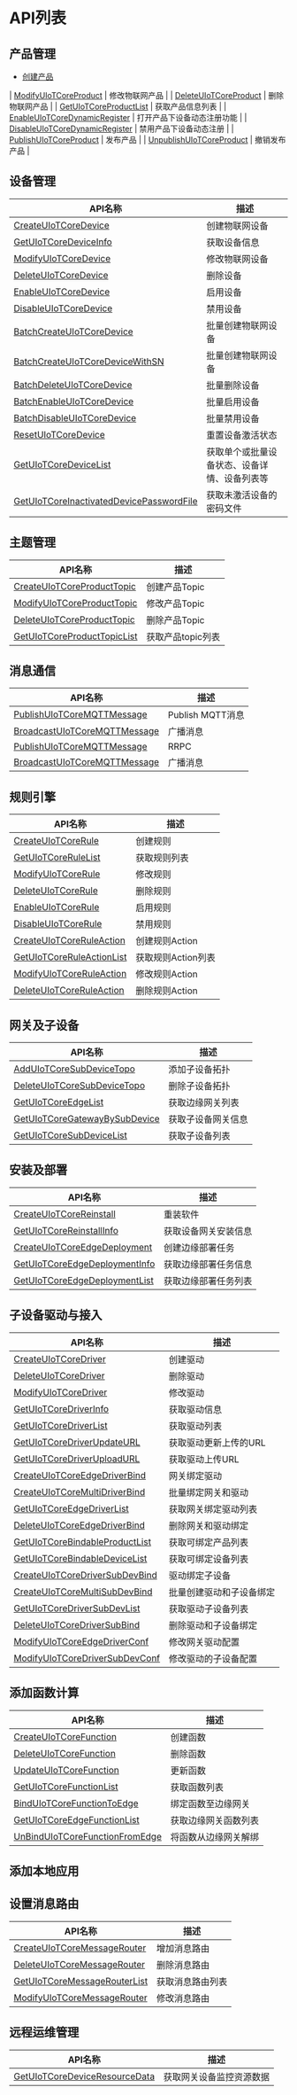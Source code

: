 # API列表

## 产品管理
* [创建产品](uiot-stack/IoT平台开发指南/产品管理/?id=创建产品)   



| [ModifyUIoTCoreProduct](https://docs.ucloud.cn/uiot-core/api_guide/productmgmtapi?id=modifyuiotcoreproduct) | 修改物联网产品             |
| [DeleteUIoTCoreProduct](https://docs.ucloud.cn/uiot-core/api_guide/productmgmtapi?id=deleteuiotcoreproduct) | 删除物联网产品             |
| [GetUIoTCoreProductList](https://docs.ucloud.cn/uiot-core/api_guide/productmgmtapi?id=getuiotcoreproductlist) | 获取产品信息列表           |
| [EnableUIoTCoreDynamicRegister](https://docs.ucloud.cn/uiot-core/api_guide/productmgmtapi?id=enableuiotcoredynamicregister) | 打开产品下设备动态注册功能 |
| [DisableUIoTCoreDynamicRegister](https://docs.ucloud.cn/uiot-core/api_guide/productmgmtapi?id=disableuiotcoredynamicregister) | 禁用产品下设备动态注册     |
| [PublishUIoTCoreProduct](https://docs.ucloud.cn/uiot-core/api_guide/productmgmtapi?id=publishuiotcoreproduct) | 发布产品                   |
| [UnpublishUIoTCoreProduct](https://docs.ucloud.cn/uiot-core/api_guide/productmgmtapi?id=unpublishuiotcoreproduct) | 撤销发布产品               |

## 设备管理

| API名称                                                      | 描述                                         |
| ------------------------------------------------------------ | -------------------------------------------- |
| [CreateUIoTCoreDevice](https://docs.ucloud.cn/uiot-core/api_guide/devicemgmtapi?id=createuiotcoredevice) | 创建物联网设备                               |
| [GetUIoTCoreDeviceInfo](https://docs.ucloud.cn/uiot-core/api_guide/devicemgmtapi?id=getuiotcoredeviceinfo) | 获取设备信息                                 |
| [ModifyUIoTCoreDevice](https://docs.ucloud.cn/uiot-core/api_guide/devicemgmtapi?id=modifyuiotcoredevice) | 修改物联网设备                               |
| [DeleteUIoTCoreDevice](https://docs.ucloud.cn/uiot-core/api_guide/devicemgmtapi?id=deleteuiotcoredevice) | 删除设备                                     |
| [EnableUIoTCoreDevice](https://docs.ucloud.cn/uiot-core/api_guide/devicemgmtapi?id=enableuiotcoredevice) | 启用设备                                     |
| [DisableUIoTCoreDevice](https://docs.ucloud.cn/uiot-core/api_guide/devicemgmtapi?id=disableuiotcoredevice) | 禁用设备                                     |
| [BatchCreateUIoTCoreDevice](https://docs.ucloud.cn/uiot-core/api_guide/devicemgmtapi?id=batchcreateuiotcoredevice) | 批量创建物联网设备                           |
| [BatchCreateUIoTCoreDeviceWithSN](https://docs.ucloud.cn/uiot-core/api_guide/devicemgmtapi?id=batchcreateuiotcoredevicewithsn) | 批量创建物联网设备                           |
| [BatchDeleteUIoTCoreDevice](https://docs.ucloud.cn/uiot-core/api_guide/devicemgmtapi?id=batchdeleteuiotcoredevice) | 批量删除设备                                 |
| [BatchEnableUIoTCoreDevice](https://docs.ucloud.cn/uiot-core/api_guide/devicemgmtapi?id=batchenableuiotcoredevice) | 批量启用设备                                 |
| [BatchDisableUIoTCoreDevice](https://docs.ucloud.cn/uiot-core/api_guide/devicemgmtapi?id=batchdisableuiotcoredevice) | 批量禁用设备                                 |
| [ResetUIoTCoreDevice](https://docs.ucloud.cn/uiot-core/api_guide/devicemgmtapi?id=resetuiotcoredevice) | 重置设备激活状态                             |
| [GetUIoTCoreDeviceList](https://docs.ucloud.cn/uiot-core/api_guide/devicemgmtapi?id=getuiotcoredevicelist) | 获取单个或批量设备状态、设备详情、设备列表等 |
| [GetUIoTCoreInactivatedDevicePasswordFile](https://docs.ucloud.cn/uiot-core/api_guide/devicemgmtapi?id=getuiotcoreinactivateddevicepasswordfile) | 获取未激活设备的密码文件                     |



## 主题管理

| API名称                                                      | 描述              |
| ------------------------------------------------------------ | ----------------- |
| [CreateUIoTCoreProductTopic](https://docs.ucloud.cn/uiot-core/api_guide/topicmgmt?id=createuiotcoreproducttopic) | 创建产品Topic     |
| [ModifyUIoTCoreProductTopic](https://docs.ucloud.cn/uiot-core/api_guide/topicmgmt?id=modifyuiotcoreproducttopic) | 修改产品Topic     |
| [DeleteUIoTCoreProductTopic](https://docs.ucloud.cn/uiot-core/api_guide/topicmgmt?id=deleteuiotcoreproducttopic) | 删除产品Topic     |
| [GetUIoTCoreProductTopicList](https://docs.ucloud.cn/uiot-core/api_guide/topicmgmt?id=getuiotcoreproducttopiclist) | 获取产品topic列表 |



## 消息通信

| API名称                                                      | 描述             |
| ------------------------------------------------------------ | ---------------- |
| [PublishUIoTCoreMQTTMessage](https://docs.ucloud.cn/uiot-core/api_guide/messagemgmtapi?id=publishuiotcoremqttmessage) | Publish MQTT消息 |
| [BroadcastUIoTCoreMQTTMessage](https://docs.ucloud.cn/uiot-core/api_guide/messagemgmtapi?id=broadcastuiotcoremqttmessage) | 广播消息         |
| [PublishUIoTCoreMQTTMessage](https://docs.ucloud.cn/uiot-core/api_guide/messagemgmtapi?id=publishuiotcoremqttmessage) | RRPC             |
| [BroadcastUIoTCoreMQTTMessage](https://docs.ucloud.cn/uiot-core/api_guide/messagemgmtapi?id=broadcastuiotcoremqttmessage) | 广播消息         |




## 规则引擎

| API名称                                                      | 描述               |
| ------------------------------------------------------------ | ------------------ |
| [CreateUIoTCoreRule](https://docs.ucloud.cn/uiot-core/api_guide/ruleeneinmgmt?id=createuiotcorerule) | 创建规则           |
| [GetUIoTCoreRuleList](https://docs.ucloud.cn/uiot-core/api_guide/ruleeneinmgmt?id=getuiotcorerulelist) | 获取规则列表       |
| [ModifyUIoTCoreRule](https://docs.ucloud.cn/uiot-core/api_guide/ruleeneinmgmt?id=modifyuiotcorerule) | 修改规则           |
| [DeleteUIoTCoreRule](https://docs.ucloud.cn/uiot-core/api_guide/ruleeneinmgmt?id=deleteuiotcorerule) | 删除规则           |
| [EnableUIoTCoreRule](https://docs.ucloud.cn/uiot-core/api_guide/ruleeneinmgmt?id=enableuiotcorerule) | 启用规则           |
| [DisableUIoTCoreRule](https://docs.ucloud.cn/uiot-core/api_guide/ruleeneinmgmt?id=disableuiotcorerule) | 禁用规则           |
| [CreateUIoTCoreRuleAction](https://docs.ucloud.cn/uiot-core/api_guide/ruleeneinmgmt?id=createuiotcoreruleaction) | 创建规则Action     |
| [GetUIoTCoreRuleActionList](https://docs.ucloud.cn/uiot-core/api_guide/ruleeneinmgmt?id=getuiotcoreruleactionlist) | 获取规则Action列表 |
| [ModifyUIoTCoreRuleAction](https://docs.ucloud.cn/uiot-core/api_guide/ruleeneinmgmt?id=modifyuiotcoreruleaction) | 修改规则Action     |
| [DeleteUIoTCoreRuleAction](https://docs.ucloud.cn/uiot-core/api_guide/ruleeneinmgmt?id=deleteuiotcoreruleaction) | 删除规则Action     |



## 网关及子设备

| API名称                                                      | 描述               |
| ------------------------------------------------------------ | ------------------ |
| [AddUIoTCoreSubDeviceTopo](https://docs.ucloud.cn/uiot-edge/api_list/gateway_subdevice?id=adduiotcoresubdevicetopo) | 添加子设备拓扑     |
| [DeleteUIoTCoreSubDeviceTopo](https://docs.ucloud.cn/uiot-edge/api_list/gateway_subdevice?id=deleteuiotcoresubdevicetopo) | 删除子设备拓扑     |
| [GetUIoTCoreEdgeList](https://docs.ucloud.cn/uiot-edge/api_list/gateway_subdevice?id=getuiotcoreedgelist) | 获取边缘网关列表   |
| [GetUIoTCoreGatewayBySubDevice](https://docs.ucloud.cn/uiot-edge/api_list/gateway_subdevice?id=getuiotcoregatewaybysubdevice) | 获取子设备网关信息 |
| [GetUIoTCoreSubDeviceList](https://docs.ucloud.cn/uiot-edge/api_list/gateway_subdevice?id=getuiotcoresubdevicelist) | 获取子设备列表     |



## 安装及部署

| API名称                                                      | 描述                 |
| ------------------------------------------------------------ | -------------------- |
| [CreateUIoTCoreReinstall](https://docs.ucloud.cn/uiot-edge/api_list/install_deploy?id=createuiotcorereinstall) | 重装软件             |
| [GetUIoTCoreReinstallInfo](https://docs.ucloud.cn/uiot-edge/api_list/install_deploy?id=getuiotcorereinstallinfo) | 获取设备网关安装信息 |
| [CreateUIoTCoreEdgeDeployment](https://docs.ucloud.cn/uiot-edge/api_list/install_deploy?id=createuiotcoreedgedeployment) | 创建边缘部署任务     |
| [GetUIoTCoreEdgeDeploymentInfo](https://docs.ucloud.cn/uiot-edge/api_list/install_deploy?id=getuiotcoreedgedeploymentinfo) | 获取边缘部署任务信息 |
| [GetUIoTCoreEdgeDeploymentList](https://docs.ucloud.cn/uiot-edge/api_list/install_deploy?id=getuiotcoreedgedeploymentlist) | 获取边缘部署任务列表 |



## 子设备驱动与接入

| API名称                                                      | 描述                     |
| ------------------------------------------------------------ | ------------------------ |
| [CreateUIoTCoreDriver](https://docs.ucloud.cn/uiot-edge/api_list/subdev_driver_access?id=createuiotcoredriver) | 创建驱动                 |
| [DeleteUIoTCoreDriver](https://docs.ucloud.cn/uiot-edge/api_list/subdev_driver_access?id=deleteuiotcoredriver) | 删除驱动                 |
| [ModifyUIoTCoreDriver](https://docs.ucloud.cn/uiot-edge/api_list/subdev_driver_access?id=modifyuiotcoredriver) | 修改驱动                 |
| [GetUIoTCoreDriverInfo](https://docs.ucloud.cn/uiot-edge/api_list/subdev_driver_access?id=getuiotcoredriverinfo) | 获取驱动信息             |
| [GetUIoTCoreDriverList](https://docs.ucloud.cn/uiot-edge/api_list/subdev_driver_access?id=getuiotcoredriverlist) | 获取驱动列表             |
| [GetUIoTCoreDriverUpdateURL](https://docs.ucloud.cn/uiot-edge/api_list/subdev_driver_access?id=getuiotcoredriverupdateurl) | 获取驱动更新上传的URL    |
| [GetUIoTCoreDriverUploadURL](https://docs.ucloud.cn/uiot-edge/api_list/subdev_driver_access?id=getuiotcoredriveruploadurl) | 获取驱动上传URL          |
| [CreateUIoTCoreEdgeDriverBind](https://docs.ucloud.cn/uiot-edge/api_list/subdev_driver_access?id=createuiotcoreedgedriverbind) | 网关绑定驱动             |
| [CreateUIoTCoreMultiDriverBind](https://docs.ucloud.cn/uiot-edge/api_list/subdev_driver_access?id=createuiotcoremultidriverbind) | 批量绑定网关和驱动       |
| [GetUIoTCoreEdgeDriverList](https://docs.ucloud.cn/uiot-edge/api_list/subdev_driver_access?id=getuiotcoreedgedriverlist) | 获取网关绑定驱动列表     |
| [DeleteUIoTCoreEdgeDriverBind](https://docs.ucloud.cn/uiot-edge/api_list/subdev_driver_access?id=deleteuiotcoreedgedriverbind) | 删除网关和驱动绑定       |
| [GetUIoTCoreBindableProductList](https://docs.ucloud.cn/uiot-edge/api_list/subdev_driver_access?id=getuiotcorebindableproductlist) | 获取可绑定产品列表       |
| [GetUIoTCoreBindableDeviceList](https://docs.ucloud.cn/uiot-edge/api_list/subdev_driver_access?id=getuiotcorebindabledevicelist) | 获取可绑定设备列表       |
| [CreateUIoTCoreDriverSubDevBind](https://docs.ucloud.cn/uiot-edge/api_list/subdev_driver_access?id=createuiotcoredriversubdevbind) | 驱动绑定子设备           |
| [CreateUIoTCoreMultiSubDevBind](https://docs.ucloud.cn/uiot-edge/api_list/subdev_driver_access?id=createuiotcoremultisubdevbind) | 批量创建驱动和子设备绑定 |
| [GetUIoTCoreDriverSubDevList](https://docs.ucloud.cn/uiot-edge/api_list/subdev_driver_access?id=getuiotcoredriversubdevlist) | 获取驱动子设备列表       |
| [DeleteUIoTCoreDriverSubBind](https://docs.ucloud.cn/uiot-edge/api_list/subdev_driver_access?id=deleteuiotcoredriversubbind) | 删除驱动和子设备绑定     |
| [ModifyUIoTCoreEdgeDriverConf](https://docs.ucloud.cn/uiot-edge/api_list/subdev_driver_access?id=modifyuiotcoreedgedriverconf) | 修改网关驱动配置         |
| [ModifyUIoTCoreDriverSubDevConf](https://docs.ucloud.cn/uiot-edge/api_list/subdev_driver_access?id=modifyuiotcoredriversubdevconf) | 修改驱动的子设备配置     |



## 添加函数计算

| API名称                                                      | 描述                 |
| ------------------------------------------------------------ | -------------------- |
| [CreateUIoTCoreFunction](https://docs.ucloud.cn/uiot-edge/api_list/edge_computing?id=createuiotcorefunction) | 创建函数             |
| [DeleteUIoTCoreFunction](https://docs.ucloud.cn/uiot-edge/api_list/edge_computing?id=deleteuiotcorefunction) | 删除函数             |
| [UpdateUIoTCoreFunction](https://docs.ucloud.cn/uiot-edge/api_list/edge_computing?id=updateuiotcorefunction) | 更新函数             |
| [GetUIoTCoreFunctionList](https://docs.ucloud.cn/uiot-edge/api_list/edge_computing?id=getuiotcorefunctionlist) | 获取函数列表         |
| [BindUIoTCoreFunctionToEdge](https://docs.ucloud.cn/uiot-edge/api_list/edge_computing?id=binduiotcorefunctiontoedge) | 绑定函数至边缘网关   |
| [GetUIoTCoreEdgeFunctionList](https://docs.ucloud.cn/uiot-edge/api_list/edge_computing?id=getuiotcoreedgefunctionlist) | 获取边缘网关函数列表 |
| [UnBindUIoTCoreFunctionFromEdge](https://docs.ucloud.cn/uiot-edge/api_list/edge_computing?id=unbinduiotcorefunctionfromedge) | 将函数从边缘网关解绑 |



## 添加本地应用





## 设置消息路由

| API名称                                                      | 描述             |
| ------------------------------------------------------------ | ---------------- |
| [CreateUIoTCoreMessageRouter](https://docs.ucloud.cn/uiot-edge/api_list/message_route?id=createuiotcoremessagerouter) | 增加消息路由     |
| [DeleteUIoTCoreMessageRouter](https://docs.ucloud.cn/uiot-edge/api_list/message_route?id=deleteuiotcoremessagerouter) | 删除消息路由     |
| [GetUIoTCoreMessageRouterList](https://docs.ucloud.cn/uiot-edge/api_list/message_route?id=getuiotcoremessagerouterlist) | 获取消息路由列表 |
| [ModifyUIoTCoreMessageRouter](https://docs.ucloud.cn/uiot-edge/api_list/message_route?id=modifyuiotcoremessagerouter) | 修改消息路由     |



## 远程运维管理

| API名称                                                      | 描述                     |
| ------------------------------------------------------------ | ------------------------ |
| [GetUIoTCoreDeviceResourceData](https://docs.ucloud.cn/uiot-edge/api_list/remote_maintaince?id=getuiotcoredeviceresourcedata) | 获取网关设备监控资源数据 |







